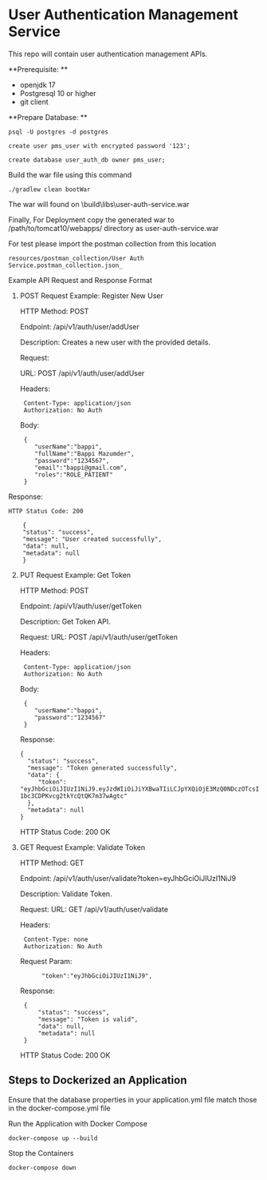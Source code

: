 # User Authentication Management Service

This repo will contain user authentication management APIs.


**Prerequisite: **
*  openjdk 17
*  Postgresql 10 or higher
*  git client


**Prepare Database: **

    psql -U postgres -d postgres

    create user pms_user with encrypted password '123';

    create database user_auth_db owner pms_user;


Build the war file using this command

    ./gradlew clean bootWar

The war will found on \build\libs\user-auth-service.war

Finally, For Deployment copy the generated war to /path/to/tomcat10/webapps/     directory as user-auth-service.war


For test please import the postman collection from this location

    resources/postman_collection/User Auth Service.postman_collection.json_

Example API Request and Response Format

1. POST Request Example: Register New User

   HTTP Method: POST

   Endpoint: /api/v1/auth/user/addUser

   Description: Creates a new user with the provided details.

   Request:

   URL: POST /api/v1/auth/user/addUser

   Headers:

        Content-Type: application/json
        Authorization: No Auth

   Body:

        {
           "userName":"bappi",
           "fullName":"Bappi Mazumder",
           "password":"1234567",
           "email":"bappi@gmail.com",
           "roles":"ROLE_PATIENT"
        }


Response:

    HTTP Status Code: 200

        {
        "status": "success",
        "message": "User created successfully",
        "data": null,
        "metadata": null
        }

2. PUT Request Example: Get Token

   HTTP Method: POST

   Endpoint: /api/v1/auth/user/getToken

   Description: Get Token API.

   Request:
   URL: POST /api/v1/auth/user/getToken

   Headers:

        Content-Type: application/json
        Authorization: No Auth
   Body:

        {
           "userName":"bappi",
           "password":"1234567"
        }

   Response:

       {
         "status": "success",
         "message": "Token generated successfully",
         "data": {
            "token": "eyJhbGciOiJIUzI1NiJ9.eyJzdWIiOiJiYXBwaTIiLCJpYXQiOjE3MzQ0NDczOTcsImV4cCI6MTczNDQ0ODU5N30.n7JwiKe8MaQGA-1bc3CDPKvcg2tkYcQtQK7m37wAgtc"
         },
         "metadata": null
       }

   HTTP Status Code: 200 OK 

   
3. GET Request Example: Validate Token

   HTTP Method: GET

   Endpoint: /api/v1/auth/user/validate?token=eyJhbGciOiJIUzI1NiJ9

   Description: Validate Token.

   Request:
   URL:  GET  /api/v1/auth/user/validate

   Headers:

        Content-Type: none
        Authorization: No Auth
   Request Param:

             "token":"eyJhbGciOiJIUzI1NiJ9",       

   Response:

        {
            "status": "success",
            "message": "Token is valid",
            "data": null,
            "metadata": null
        }
   HTTP Status Code: 200 OK 


## Steps to Dockerized an Application 

Ensure that the database properties in your application.yml file match those in the docker-compose.yml file

Run the Application with Docker Compose

    docker-compose up --build

Stop the Containers

    docker-compose down